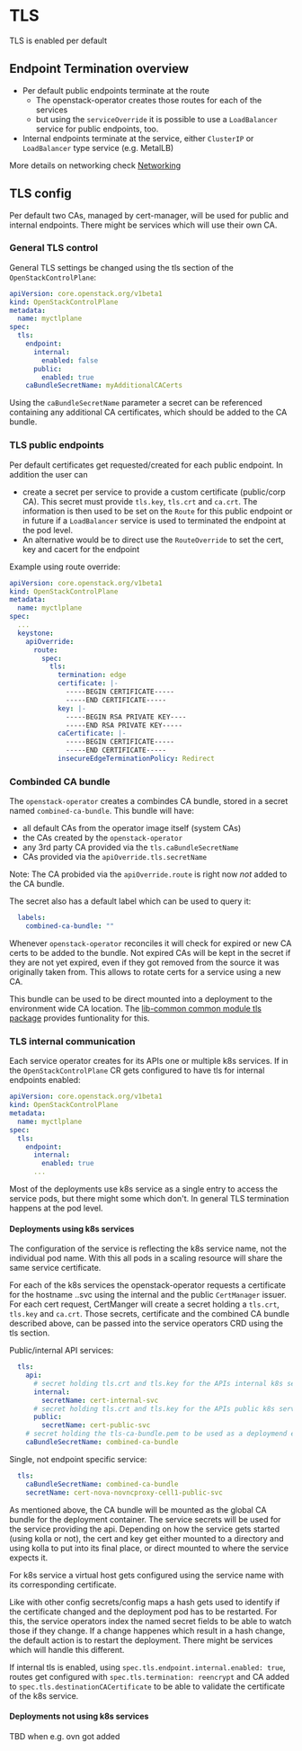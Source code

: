 # TLS

TLS is enabled per default

## Endpoint Termination overview
* Per default public endpoints terminate at the route
  * The openstack-operator creates those routes for each of the services
  * but using the `serviceOverride` it is possible to use a `LoadBalancer` service for public endpoints, too.
* Internal endpoints terminate at the service, either `ClusterIP` or `LoadBalancer` type service (e.g. MetalLB)

More details on networking check [Networking](./networking.md)

## TLS config

Per default two CAs, managed by cert-manager, will be used for public and internal endpoints. There might be services which will use their own CA.

### General TLS control
General TLS settings be changed using the tls section of the `OpenStackControlPlane`:

```yaml
apiVersion: core.openstack.org/v1beta1
kind: OpenStackControlPlane
metadata:
  name: myctlplane
spec:
  tls:
    endpoint:
      internal:
        enabled: false
      public:
        enabled: true
    caBundleSecretName: myAdditionalCACerts
```

Using the `caBundleSecretName` parameter a secret can be referenced containing any additional CA certificates, which should be added to the CA bundle.

### TLS public endpoints

Per default certificates get requested/created for each public endpoint. In addition the user can
* create a secret per service to provide a custom certificate (public/corp CA). This secret must provide `tls.key`, `tls.crt` and `ca.crt`. The information is then used to be set on the `Route` for this public endpoint or in future if a `LoadBalancer` service is used to terminated the endpoint at the pod level.
* An alternative would be to direct use the `RouteOverride` to set the cert, key and cacert for the endpoint

Example using route override:
```yaml
apiVersion: core.openstack.org/v1beta1
kind: OpenStackControlPlane
metadata:
  name: myctlplane
spec:
  ...
  keystone:
    apiOverride:
      route:
        spec:
          tls:
            termination: edge
            certificate: |-
              -----BEGIN CERTIFICATE-----
              -----END CERTIFICATE-----
            key: |-
              -----BEGIN RSA PRIVATE KEY----
              -----END RSA PRIVATE KEY-----
            caCertificate: |-
              -----BEGIN CERTIFICATE-----
              -----END CERTIFICATE-----
            insecureEdgeTerminationPolicy: Redirect
```

### Combinded CA bundle

The `openstack-operator` creates a combindes CA bundle, stored in a secret named `combined-ca-bundle`. This bundle will have:
* all default CAs from the operator image itself (system CAs)
* the CAs created by the `openstack-operator`
* any 3rd party CA provided via the `tls.caBundleSecretName`
* CAs provided via the `apiOverride.tls.secretName`

Note: The CA probided via the `apiOverride.route` is right now *not* added to the CA bundle.

The secret also has a default label which can be used to query it:
```yaml
  labels:
    combined-ca-bundle: ""
```

Whenever `openstack-operator` reconciles it will check for expired or new CA certs to be added to the bundle. Not expired CAs will be kept in the secret if they are not yet expired, even if they got removed from the source it was originally taken from. This allows to rotate certs for a service using a new CA.

This bundle can be used to be direct mounted into a deployment to the environment wide CA location. The [lib-common common module tls package](https://github.com/openstack-k8s-operators/lib-common/tree/main/modules/common/tls) provides funtionality for this.

### TLS internal communication

Each service operator creates for its APIs one or multiple k8s services. If in the `OpenStackControlPlane` CR gets configured to have tls for internal endpoints enabled:

```yaml
apiVersion: core.openstack.org/v1beta1
kind: OpenStackControlPlane
metadata:
  name: myctlplane
spec:
  tls:
    endpoint:
      internal:
        enabled: true
      ...
```

Most of the deployments use k8s service as a single entry to access the service pods, but there might some which don't. In general TLS termination happens at the pod level.

#### Deployments using k8s services

The configuration of the service is reflecting the k8s service name, not the individual pod name. With this all pods in a scaling resource will share the same service certificate. 

For each of the k8s services the openstack-operator requests a certificate for the hostname <service>.<namespace>.svc using the internal and the public `CertManager` issuer. For each cert request, CertManger will create a secret holding a `tls.crt`, `tls.key` and `ca.crt`. Those secrets, certificate and the combined CA bundle described above, can be passed into the service operators CRD using the tls section.

Public/internal API services:
```yaml
  tls:
    api:
      # secret holding tls.crt and tls.key for the APIs internal k8s service
      internal:
        secretName: cert-internal-svc
      # secret holding tls.crt and tls.key for the APIs public k8s service
      public:
        secretName: cert-public-svc
    # secret holding the tls-ca-bundle.pem to be used as a deploymend env CA bundle
    caBundleSecretName: combined-ca-bundle
```

Single, not endpoint specific service:
```yaml
  tls:
    caBundleSecretName: combined-ca-bundle
    secretName: cert-nova-novncproxy-cell1-public-svc
```

As mentioned above, the CA bundle will be mounted as the global CA bundle for the deployment container. The service secrets will be used for the service providing the api. Depending on how the service gets started (using kolla or not), the cert and key get either mounted to a directory and using kolla to put into its final place, or direct mounted to where the service expects it.

For k8s service a virtual host gets configured using the service name with its corresponding certificate.

Like with other config secrets/config maps a hash gets used to identify if the certificate changed and the deployment pod has to be restarted. For this, the service operators index the named secret fields to be able to watch those if they change. If a change happenes which result in a hash change, the default action is to restart the deployment. There might be services which will handle this different.

If internal tls is enabled, using `spec.tls.endpoint.internal.enabled: true`, routes get configured with `spec.tls.termination: reencrypt` and CA added to `spec.tls.destinationCACertificate` to be able to validate the certificate of the k8s service.

#### Deployments not using k8s services

TBD when e.g. ovn got added
